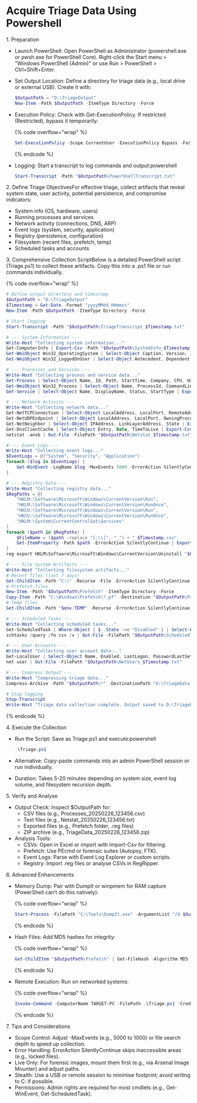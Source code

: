 # Acquire Triage Data Using Powershell

1\. Preparation

* Launch PowerShell: Open PowerShell as Administrator (powershell.exe or pwsh.exe for PowerShell Core). Right-click the Start menu > "Windows PowerShell (Admin)" or use Run > PowerShell > Ctrl+Shift+Enter.
*   Set Output Location: Define a directory for triage data (e.g., local drive or external USB). Create it with:

    ```powershell
    $OutputPath = "D:\TriageOutput"
    New-Item -Path $OutputPath -ItemType Directory -Force
    ```
*   Execution Policy: Check with Get-ExecutionPolicy. If restricted (Restricted), bypass it temporarily:

    {% code overflow="wrap" %}
    ```powershell
    Set-ExecutionPolicy -Scope CurrentUser -ExecutionPolicy Bypass -Force
    ```
    {% endcode %}
*   Logging: Start a transcript to log commands and output:powershell

    ```powershell
    Start-Transcript -Path "$OutputPath\PowerShellTranscript.txt"
    ```

2\. Define Triage ObjectivesFor effective triage, collect artifacts that reveal system state, user activity, potential persistence, and compromise indicators:

* System info (OS, hardware, users)
* Running processes and services
* Network activity (connections, DNS, ARP)
* Event logs (system, security, application)
* Registry (persistence, configuration)
* Filesystem (recent files, prefetch, temp)
* Scheduled tasks and accounts

3\. Comprehensive Collection ScriptBelow is a detailed PowerShell script (Triage.ps1) to collect these artifacts. Copy this into a .ps1 file or run commands individually.

{% code overflow="wrap" %}
```powershell
# Define output directory and timestamp
$OutputPath = "D:\TriageOutput"
$Timestamp = Get-Date -Format "yyyyMMdd_HHmmss"
New-Item -Path $OutputPath -ItemType Directory -Force

# Start logging
Start-Transcript -Path "$OutputPath\TriageTranscript_$Timestamp.txt"

# --- System Information ---
Write-Host "Collecting system information..."
Get-ComputerInfo | Export-Csv -Path "$OutputPath\SystemInfo_$Timestamp.csv" -NoTypeInformation
Get-WmiObject Win32_OperatingSystem | Select-Object Caption, Version, InstallDate, LastBootUpTime | Export-Csv -Path "$OutputPath\OSDetails_$Timestamp.csv" -NoTypeInformation
Get-WmiObject Win32_LoggedOnUser | Select-Object Antecedent, Dependent | Export-Csv -Path "$OutputPath\LoggedOnUsers_$Timestamp.csv" -NoTypeInformation

# --- Processes and Services ---
Write-Host "Collecting process and service data..."
Get-Process | Select-Object Name, Id, Path, StartTime, Company, CPU, Handles | Export-Csv -Path "$OutputPath\Processes_$Timestamp.csv" -NoTypeInformation
Get-WmiObject Win32_Process | Select-Object Name, ProcessId, CommandLine, CreationDate, ParentProcessId | Export-Csv -Path "$OutputPath\ProcessDetails_$Timestamp.csv" -NoTypeInformation
Get-Service | Select-Object Name, DisplayName, Status, StartType | Export-Csv -Path "$OutputPath\Services_$Timestamp.csv" -NoTypeInformation

# --- Network Activity ---
Write-Host "Collecting network data..."
Get-NetTCPConnection | Select-Object LocalAddress, LocalPort, RemoteAddress, RemotePort, State, OwningProcess, CreationTime | Export-Csv -Path "$OutputPath\NetConnections_$Timestamp.csv" -NoTypeInformation
Get-NetUDPEndpoint | Select-Object LocalAddress, LocalPort, OwningProcess | Export-Csv -Path "$OutputPath\UDPEndpoints_$Timestamp.csv" -NoTypeInformation
Get-NetNeighbor | Select-Object IPAddress, LinkLayerAddress, State | Export-Csv -Path "$OutputPath\ARPCache_$Timestamp.csv" -NoTypeInformation
Get-DnsClientCache | Select-Object Entry, Data, TimeToLive | Export-Csv -Path "$OutputPath\DNSCache_$Timestamp.csv" -NoTypeInformation
netstat -anob | Out-File -FilePath "$OutputPath\Netstat_$Timestamp.txt"

# --- Event Logs ---
Write-Host "Collecting event logs..."
$EventLogs = @("System", "Security", "Application")
foreach ($log in $EventLogs) {
    Get-WinEvent -LogName $log -MaxEvents 5000 -ErrorAction SilentlyContinue | Select-Object TimeCreated, Id, LevelDisplayName, Message | Export-Csv -Path "$OutputPath\$log`Events_$Timestamp.csv" -NoTypeInformation
}

# --- Registry Data ---
Write-Host "Collecting registry data..."
$RegPaths = @(
    "HKLM:\Software\Microsoft\Windows\CurrentVersion\Run",
    "HKLM:\Software\Microsoft\Windows\CurrentVersion\RunOnce",
    "HKCU:\Software\Microsoft\Windows\CurrentVersion\Run",
    "HKCU:\Software\Microsoft\Windows\CurrentVersion\RunOnce",
    "HKLM:\System\CurrentControlSet\Services"
)
foreach ($path in $RegPaths) {
    $FileName = ($path -replace "[:\\]", "_") + "_$Timestamp.csv"
    Get-ItemProperty -Path $path -ErrorAction SilentlyContinue | Export-Csv -Path "$OutputPath\$FileName" -NoTypeInformation
}
reg export HKLM\Software\Microsoft\Windows\CurrentVersion\Uninstall "$OutputPath\InstalledSoftware_$Timestamp.reg" /y 2>$null

# --- File System Artifacts ---
Write-Host "Collecting filesystem artifacts..."
# Recent files (last 7 days)
Get-ChildItem -Path "C:\" -Recurse -File -ErrorAction SilentlyContinue | Where-Object { $_.LastWriteTime -gt (Get-Date).AddDays(-7) } | Select-Object FullName, LastWriteTime, CreationTime, Length | Export-Csv -Path "$OutputPath\RecentFiles_$Timestamp.csv" -NoTypeInformation
# Prefetch files
New-Item -Path "$OutputPath\Prefetch" -ItemType Directory -Force
Copy-Item -Path "C:\Windows\Prefetch\*.pf" -Destination "$OutputPath\Prefetch" -ErrorAction SilentlyContinue
# Temp files
Get-ChildItem -Path "$env:TEMP" -Recurse -ErrorAction SilentlyContinue | Select-Object FullName, LastWriteTime | Export-Csv -Path "$OutputPath\TempFiles_$Timestamp.csv" -NoTypeInformation

# --- Scheduled Tasks ---
Write-Host "Collecting scheduled tasks..."
Get-ScheduledTask | Where-Object { $_.State -ne "Disabled" } | Select-Object TaskName, TaskPath, State, Actions | Export-Csv -Path "$OutputPath\ScheduledTasks_$Timestamp.csv" -NoTypeInformation
schtasks /query /fo csv /v | Out-File -FilePath "$OutputPath\ScheduledTasksDetailed_$Timestamp.csv"

# --- User Accounts ---
Write-Host "Collecting user account data..."
Get-LocalUser | Select-Object Name, Enabled, LastLogon, PasswordLastSet | Export-Csv -Path "$OutputPath\LocalUsers_$Timestamp.csv" -NoTypeInformation
net user | Out-File -FilePath "$OutputPath\NetUsers_$Timestamp.txt"

# --- Compress Output ---
Write-Host "Compressing triage data..."
Compress-Archive -Path "$OutputPath\*" -DestinationPath "D:\TriageData_$Timestamp.zip" -Force

# Stop logging
Stop-Transcript
Write-Host "Triage data collection complete. Output saved to D:\TriageData_$Timestamp.zip"
```
{% endcode %}

4\. Execute the Collection

*   Run the Script: Save as Triage.ps1 and execute:powershell

    ```powershell
    .\Triage.ps1
    ```
* Alternative: Copy-paste commands into an admin PowerShell session or run individually.
* Duration: Takes 5-20 minutes depending on system size, event log volume, and filesystem recursion depth.

5\. Verify and Analyse

* Output Check: Inspect $OutputPath for:
  * CSV files (e.g., Processes\_20250226\_123456.csv)
  * Text files (e.g., Netstat\_20250226\_123456.txt)
  * Exported files (e.g., Prefetch folder, .reg files)
  * ZIP archive (e.g., TriageData\_20250226\_123456.zip)
* Analysis Tools:
  * CSVs: Open in Excel or import with Import-Csv for filtering.
  * Prefetch: Use PEcmd or forensic suites (Autopsy, FTK).
  * Event Logs: Parse with Event Log Explorer or custom scripts.
  * Registry: Import .reg files or analyse CSVs in RegRipper.

6\. Advanced Enhancements

*   Memory Dump: Pair with DumpIt or winpmem for RAM capture (PowerShell can’t do this natively):

    {% code overflow="wrap" %}
    ```powershell
    Start-Process -FilePath "C:\Tools\DumpIt.exe" -ArgumentList "/O $OutputPath\MemoryDump_$Timestamp.raw" -Wait
    ```
    {% endcode %}
*   Hash Files: Add MD5 hashes for integrity:

    {% code overflow="wrap" %}
    ```powershell
    Get-ChildItem "$OutputPath\Prefetch" | Get-FileHash -Algorithm MD5 | Export-Csv "$OutputPath\PrefetchHashes_$Timestamp.csv" -NoTypeInformation
    ```
    {% endcode %}
*   Remote Execution: Run on networked systems:

    {% code overflow="wrap" %}
    ```powershell
    Invoke-Command -ComputerName TARGET-PC -FilePath .\Triage.ps1 -Credential (Get-Credential)
    ```
    {% endcode %}

7\. Tips and Considerations

* Scope Control: Adjust -MaxEvents (e.g., 5000 to 1000) or file search depth to speed up collection.
* Error Handling: ErrorAction SilentlyContinue skips inaccessible areas (e.g., locked files).
* Live Only: For forensic images, mount them first (e.g., via Arsenal Image Mounter) and adjust paths.
* Stealth: Use a USB or remote session to minimise footprint; avoid writing to C: if possible.
* Permissions: Admin rights are required for most cmdlets (e.g., Get-WinEvent, Get-ScheduledTask).
